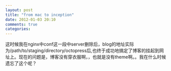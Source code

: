 ```yaml
---
layout: post
title: "from mac to inception"
date: 2012-01-03 20:10
comments: true
categories: 
---
```


这时候我在nginx中conf这一段中server删除后，blog的地址实际为/path/to/staging/directory/octopress后,也终于成功地搞定了博客的挂起到网址上。现在的问题是，博客没有穿衣服啊，，也就是没有theme啊。。我在什么时候遗忘了这个呢？
